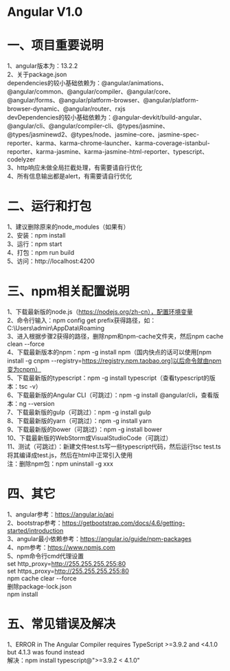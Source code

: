 # Angular V1.0          
# 一、项目重要说明          
1、angular版本为：13.2.2    
2、关于package.json    
dependencies的较小基础依赖为：@angular/animations、@angular/common、@angular/compiler、@angular/core、@angular/forms、@angular/platform-browser、@angular/platform-browser-dynamic、@angular/router、rxjs    
devDependencies的较小基础依赖为：@angular-devkit/build-angular、@angular/cli、@angular/compiler-cli、@types/jasmine、@types/jasminewd2、@types/node、jasmine-core、jasmine-spec-reporter、karma、karma-chrome-launcher、karma-coverage-istanbul-reporter、karma-jasmine、karma-jasmine-html-reporter、typescript、codelyzer    
3、http响应未做全局拦截处理，有需要请自行优化    
4、所有信息输出都是alert，有需要请自行优化    
# 二、运行和打包          
1、建议删除原来的node_modules（如果有）    
2、安装：npm install    
3、运行：npm start    
4、打包：npm run build    
5、访问：http://localhost:4200    
# 三、npm相关配置说明          
1、下载最新版的node.js（https://nodejs.org/zh-cn），配置环境变量    
2、命令行输入：npm config get prefix获得路径，如：C:\Users\admin\AppData\Roaming    
3、进入根据步骤2获得的路径，删除npm和npm-cache文件夹，然后npm cache clean --force    
4、下载最新版本的npm：npm -g install npm（国内快点的话可以使用[npm install -g cnpm --registry=https://registry.npm.taobao.org]以后命令就由npm变为cnpm）    
5、下载最新版的typescript：npm -g install typescript（查看typescript的版本：tsc -v）    
6、下载最新版的Angular CLI（可跳过）：npm -g install @angular/cli，查看版本：ng --version    
7、下载最新版的gulp（可跳过）：npm -g install gulp    
8、下载最新版的yarn（可跳过）：npm -g install yarn    
9、下载最新版的bower（可跳过）：npm -g install bower    
10、下载最新版的WebStorm或VisualStudioCode（可跳过）    
11、测试（可跳过）：新建文件test.ts写一些typescript代码，然后运行tsc test.ts将其编译成test.js，然后在html中正常引入使用    
注：删除npm包：npm uninstall -g xxx    
# 四、其它          
1、angular参考：https://angular.io/api    
2、bootstrap参考：https://getbootstrap.com/docs/4.6/getting-started/introduction    
3、angular最小依赖参考：https://angular.io/guide/npm-packages    
4、npm参考：https://www.npmjs.com    
5、npm命令行cmd代理设置    
set http_proxy=http://255.255.255.255:80    
set https_proxy=http://255.255.255.255:80    
npm cache clear --force    
删除package-lock.json    
npm install           
# 五、常见错误及解决          
1、ERROR in The Angular Compiler requires TypeScript >=3.9.2 and <4.1.0 but 4.1.3 was found instead    
解决：npm install typescript@">=3.9.2 < 4.1.0"    
